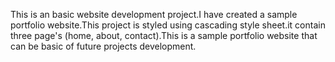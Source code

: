 This is an basic website development project.I have created a sample portfolio website.This project is styled using cascading style sheet.it contain
three page's (home, about, contact).This is a sample portfolio website that can be basic of future projects development.
